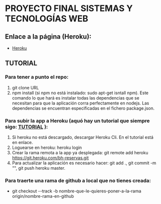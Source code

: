 # PROYECTO FINAL SISTEMAS Y TECNOLOGÍAS WEB

## Enlace a la página (Heroku):

* [Heroku](https://bh-reservas.herokuapp.com/)

## TUTORIAL

### Para tener a punto el repo:
1. git clone URL
2. npm install (si npm no está instalado: sudo apt-get isntall npm). Este comando lo que hará es instalar todas las dependencias que se necesitan para que la aplicación corra perfectamente en nodejs. Las dependencias se encuentran especificadas en el fichero package.json.

### Para subir la app a Heroku (aquó hay un tutorial que siempre sigo: [TUTORIAL](https://devcenter.heroku.com/articles/getting-started-with-nodejs#introduction) ):
1. Si heroku no está descargado, descargar Heroku Cli. En el tutorial está en enlace. 
2. Loguearse en heroku: heroku login
3. Crear la rama remota a la app ya desplegada: git remote add heroku https://git.heroku.com/bh-reservas.git
4. Para actualizar la aplicación es necesario hacer:
 git add ., git commit -m "", git push heroku master.

### Para traerte una rama de github a local que no tienes creada:
* git checkout --track -b nombre-que-le-quieres-poner-a-la-rama origin/nombre-rama-en-github
